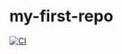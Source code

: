 # my-first-repo
[![CI](https://github.com/justus4298/my-first-repo/actions/workflows/blank.yml/badge.svg)](https://github.com/justus4298/my-first-repo/actions/workflows/blank.yml)
